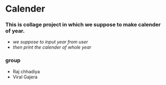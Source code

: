 # Calender

### This is collage project in which we suppose to make calender of year.
* *we suppose to input year from user*
* *then print the calender of whole year*

### group
* Raj chhadiya
* Viral Gajera 
